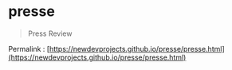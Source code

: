# presse

> Press Review

Permalink : [https://newdevprojects.github.io/presse/presse.html](https://newdevprojects.github.io/presse/presse.html)
